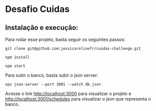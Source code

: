 # Desafio Cuidas

## Instalação e execução:

Para rodar esse projeto, basta seguir os seguintes passos:

`git clone git@github.com:jessicarolinefr/cuidas-challenge.git`

`npm install`

`npm start`

Para subir o banco, basta subir o json server:

`npx json-server --port 3001 --watch db.json`

Acesse o link [http://localhost:3000](http://localhost:3000) para visualizar o projeto e [http://localhost:3001/schedules](http://localhost:3001/schedules) para visualizar o json que representa o banco.
